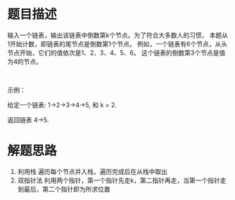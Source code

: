 # 题目描述
输入一个链表，输出该链表中倒数第k个节点。为了符合大多数人的习惯，
本题从1开始计数，即链表的尾节点是倒数第1个节点。
例如，一个链表有6个节点，从头节点开始，它们的值依次是1、2、3、4、5、6。
这个链表的倒数第3个节点是值为4的节点。

 

示例：

给定一个链表: 1->2->3->4->5, 和 k = 2.

返回链表 4->5.

# 解题思路
1. 利用栈
    遍历每个节点并入栈，遍历完成后在从栈中取出
2. 双指针法
    利用两个指针，第一个指针先走k，第二指针再走，当第一个指针走到最后，第二个指针即为所求位置
